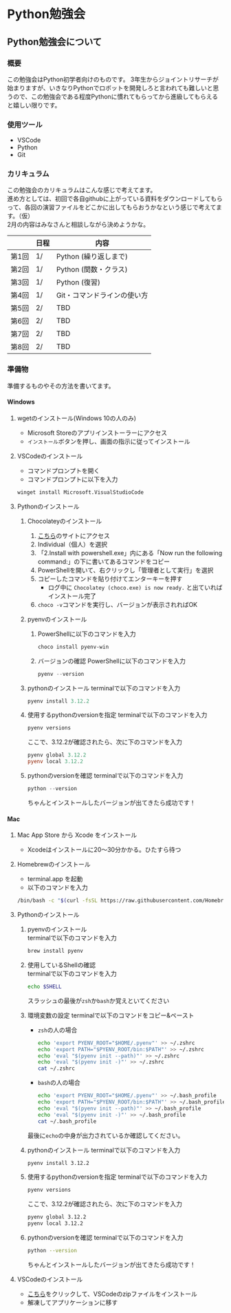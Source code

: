 # Python勉強会

## Python勉強会について

### 概要

この勉強会はPython初学者向けのものです。
3年生からジョイントリサーチが始まりますが、いきなりPythonでロボットを開発しろと言われても難しいと思うので、この勉強会である程度Pythonに慣れてもらってから進級してもらえると嬉しい限りです。

### 使用ツール

* VSCode
* Python
* Git

### カリキュラム

この勉強会のカリキュラムはこんな感じで考えてます。  
進め方としては、初回で各自githubに上がっている資料をダウンロードしてもらって、各回の演習ファイルをどこかに出してもらおうかなという感じで考えてます。（仮）  
2月の内容はみなさんと相談しながら決めようかな。

|    | 日程 | 内容 |
|----| ---- | ---- |
|第1回| 1/ | Python (繰り返しまで) |
|第2回| 1/ | Python (関数・クラス) |
|第3回| 1/ | Python (復習) |
|第4回| 1/ | Git・コマンドラインの使い方 |
|第5回| 2/ | TBD |
|第6回| 2/ | TBD |
|第7回| 2/ | TBD |
|第8回| 2/ | TBD |

### 準備物

準備するものやその方法を書いてます。

#### Windows

1. wgetのインストール(Windows 10の人のみ)
   * Microsoft Storeのアプリインストーラーにアクセス
   * `インストール`ボタンを押し、画面の指示に従ってインストール
2. VSCodeのインストール
   * コマンドプロンプトを開く
   * コマンドプロンプトに以下を入力

    ``` bash
    winget install Microsoft.VisualStudioCode
    ```

3. Pythonのインストール
   1. Chocolateyのインストール
      1. [こちら](https://chocolatey.org/install)のサイトにアクセス
      2. Individual（個人）を選択
      3. 「2.Install with powershell.exe」内にある「Now run the following command:」の下に書いてあるコマンドをコピー
      4. PowerShellを開いて、右クリックし「管理者として実行」を選択
      5. コピーしたコマンドを貼り付けてエンターキーを押す
         * ログ中に `Chocolatey (choco.exe) is now ready.` と出ていればインストール完了
      6. `choco -v`コマンドを実行し、バージョンが表示されればOK
   2. pyenvのインストール
      1. PowerShellに以下のコマンドを入力

         ```powershell
         choco install pyenv-win
         ```

      2. バージョンの確認
         PowerShellに以下のコマンドを入力

         ```powershell
         pyenv --version
         ```

   3. pythonのインストール
      terminalで以下のコマンドを入力

      ```powershell
      pyenv install 3.12.2
      ```

   4. 使用するpythonのversionを指定
      terminalで以下のコマンドを入力

      ```powershell
      pyenv versions
      ```

      ここで、3.12.2が確認されたら、次に下のコマンドを入力

      ```powershell
      pyenv global 3.12.2
      pyenv local 3.12.2
      ```

   5. pythonのversionを確認
      terminalで以下のコマンドを入力

      ```powershell
      python --version
      ```

      ちゃんとインストールしたバージョンが出てきたら成功です！

#### Mac

1. Mac App Store から Xcode をインストール
   * Xcodeはインストールに20～30分かかる。ひたすら待つ

2. Homebrewのインストール
   * terminal.app を起動
   * 以下のコマンドを入力

    ``` zsh
    /bin/bash -c "$(curl -fsSL https://raw.githubusercontent.com/Homebrew/install/HEAD/install.sh)"
    ```

3. Pythonのインストール
   1. pyenvのインストール  
      terminalで以下のコマンドを入力

      ``` zsh
      brew install pyenv
      ```

   2. 使用しているShellの確認  
      terminalで以下のコマンドを入力

      ``` zsh
      echo $SHELL
      ```

      スラッシュの最後が`zsh`か`bash`か覚えといてください

   3. 環境変数の設定
      terminalで以下のコマンドをコピー&ペースト
      * `zsh`の人の場合

         ```zsh
         echo 'export PYENV_ROOT="$HOME/.pyenv"' >> ~/.zshrc
         echo 'export PATH="$PYENV_ROOT/bin:$PATH"' >> ~/.zshrc
         echo 'eval "$(pyenv init --path)"' >> ~/.zshrc
         echo 'eval "$(pyenv init -)"' >> ~/.zshrc
         cat ~/.zshrc
         ```

      * `bash`の人の場合

         ```zsh
         echo 'export PYENV_ROOT="$HOME/.pyenv"' >> ~/.bash_profile
         echo 'export PATH="$PYENV_ROOT/bin:$PATH"' >> ~/.bash_profile
         echo 'eval "$(pyenv init --path)"' >> ~/.bash_profile
         echo 'eval "$(pyenv init -)"' >> ~/.bash_profile
         cat ~/.bash_profile
         ```

      最後に`echo`の中身が出力されているか確認してください。

   4. pythonのインストール
      terminalで以下のコマンドを入力

      ```zsh
      pyenv install 3.12.2
      ```

   5. 使用するpythonのversionを指定
      terminalで以下のコマンドを入力

      ```zsh
      pyenv versions
      ```

      ここで、3.12.2が確認されたら、次に下のコマンドを入力

      ```zsh
      pyenv global 3.12.2
      pyenv local 3.12.2
      ```

   6. pythonのversionを確認
      terminalで以下のコマンドを入力

      ```zsh
      python --version
      ```

      ちゃんとインストールしたバージョンが出てきたら成功です！

4. VSCodeのインストール
    * [こちら](https://code.visualstudio.com/docs?dv=osx)をクリックして、VSCodeのzipファイルをインストール
    * 解凍してアプリケーションに移す

<!-- #### 両方

1. githubのアカウント登録
   * [こちら](https://github.co.jp/)にアクセスしてサインアップする
2. 登録したメールアドレスを勉強会のグループチャットに送る
3. VSCodeにてcodeコマンドをインポート
   1. コントロール＋シフト＋p（Macはコマンド＋シフト＋p）を押す
        * 上にテキストボックスが出てきます
   2. そこに`shell`と打ち込むと、`Shell Command: Install 'code' command in PATH`が出てくるのでそれを選択
   3. パスワードを要求されたら打ち込む
   4. `successfully imported`的な文章が出てきたらOK -->
